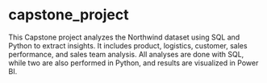 # capstone_project
This Capstone project analyzes the Northwind dataset using SQL and Python to extract insights. It includes product, logistics, customer, sales performance, and sales team analysis. All analyses are done with SQL, while two are also performed in Python, and results are visualized in Power BI.
